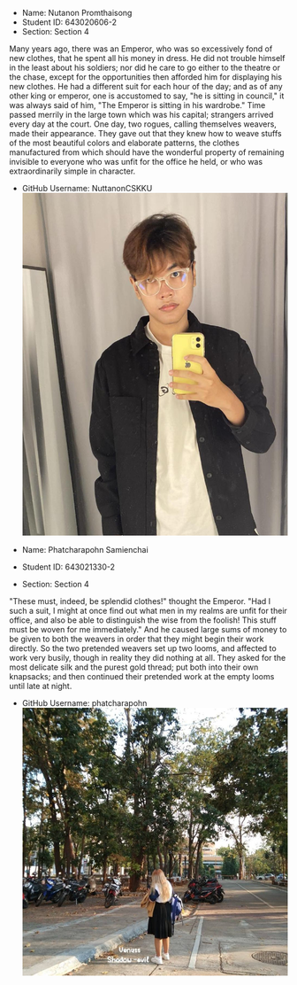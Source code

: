 - Name: Nutanon Promthaisong
- Student ID: 643020606-2
- Section: Section 4

Many years ago, there was an Emperor, who was so excessively fond of new clothes, that he
spent all his money in dress. He did not trouble himself in the least about his soldiers; nor did
he care to go either to the theatre or the chase, except for the opportunities then afforded him
for displaying his new clothes. He had a different suit for each hour of the day; and as of any
other king or emperor, one is accustomed to say, "he is sitting in council," it was always said of
him, "The Emperor is sitting in his wardrobe."
Time passed merrily in the large town which was his capital; strangers arrived every day at the
court. One day, two rogues, calling themselves weavers, made their appearance. They gave out
that they knew how to weave stuffs of the most beautiful colors and elaborate patterns, the
clothes manufactured from which should have the wonderful property of remaining invisible to
everyone who was unfit for the office he held, or who was extraordinarily simple in character.

- GitHub Username: NuttanonCSKKU
![รูปภาพ](./media/bank1.jpg)

- Name: Phatcharapohn Samienchai
- Student ID: 643021330-2
- Section: Section 4

"These must, indeed, be splendid clothes!" thought the Emperor. "Had I such a suit, I might at
once find out what men in my realms are unfit for their office, and also be able to distinguish
the wise from the foolish! This stuff must be woven for me immediately." And he caused large
sums of money to be given to both the weavers in order that they might begin their work
directly.
So the two pretended weavers set up two looms, and affected to work very busily, though in
reality they did nothing at all. They asked for the most delicate silk and the purest gold thread;
put both into their own knapsacks; and then continued their pretended work at the empty
looms until late at night.

- GitHub Username: phatcharapohn
![รูปภาพ](./media/phatcharapohn.jpg)
